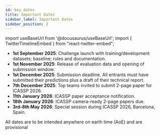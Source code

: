 ```yaml
---
id: key_dates
title: Important Dates
sidebar_label: Important dates
sidebar_position: 2
---
```

import useBaseUrl from '@docusaurus/useBaseUrl';
import { TwitterTimelineEmbed } from "react-twitter-embed";

- **1st September 2025**: Challenge launch with training/development datasets; baseline; rules and documentation.
- **1st November 2025**: Release of evaluation data and opening of submission window.
- **1st December 2025**: Submission deadline. All entrants must have submitted their predictions plus a draft of their technical report.
- **7th December 2025**: Top teams invited to submit 2-page paper for ICASSP 2026.
- **11th January 2026**: ICASSP paper acceptance notification. 
- **18th January 2026**: ICASSP camera-ready 2-page papers due.
- **3rd-8th May 2026**: Special session during ICASSP 2026, Barcelona, Spain.

All dates are to be intended anywhere on earth time (AoE) and are provisional

